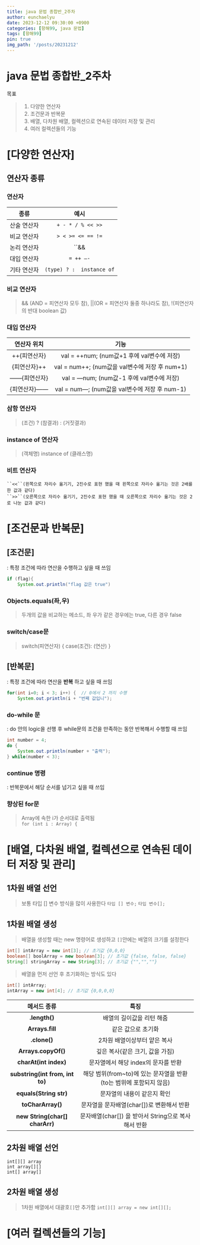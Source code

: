 ```yaml
---
title: java 문법 종합반_2주차
author: eunchaelyu
date: 2023-12-12 09:30:00 +0900
categories: [항해99, java 문법]
tags: [항해99]
pin: true
img_path: '/posts/20231212'
---
```


# java 문법 종합반_2주차    
  목표
> 1. 다양한 연산자 
> 2. 조건문과 반복문
> 3. 배열, 다차원 배열, 컬렉션으로 연속된 데이터 저장 및 관리
> 4. 여러 컬렉션들의 기능

# [다양한 연산자] 
## 연산자 종류        
### 연산자    

| 종류 | 예시 |    
| :------------: | :---------------------------: |    
| 산술 연산자 | ``+ - * / % << >>`` |     
| 비교 연산자 | ``> < >= <= == !=`` |     
| 논리 연산자 | ``&& || !`` |     
| 대입 연산자 | ``= ++ —-`` |     
| 기타 연산자 | ``(type) ? :  instance of`` |     

### 비교 연산자    
> && (AND = 피연산자 모두 참), ||(OR = 피연산자 둘중 하나라도 참),  !(피연산자의 반대 boolean 값)        

### 대입 연산자   
  
|연산자 위치|기능|    
|:--------------:|:-------------------------------------------:|    
| ++{피연산자} | val = ++num; (num값+1 후에 val변수에 저장) |    
| {피연산자}++ | val = num++; (num값을 val변수에 저장 후 num+1) |    
| ——{피연산자} | val = —num; (num값-1 후에 val변수에 저장) |    
| {피연산자}—— | val = num—; (num값을 val변수에 저장 후 num-1) |    

### 삼항 연산자   
> (조건) ? (참결과) : (거짓결과)        

### instance of 연산자   
> (객체명) instance of (클래스명)    

### 비트 연산자    
    ``<<``(왼쪽으로 자리수 옮기기, 2진수로 표현 했을 때 왼쪽으로 자리수 옮기는 것은 2배를 한 값과 같다)    
    ``>>``(오른쪽으로 자리수 옮기기, 2진수로 표현 했을 때 오른쪽으로 자리수 옮기는 것은 2로 나눈 값과 같다)    


# [조건문과 반복문]    
## [조건문]    
: 특정 조건에 따라 연산을 수행하고 싶을 때 쓰임    
```java    
if (flag){
    System.out.println("flag 값은 true")
```

### Objects.equals(좌,우)
> 두개의 값을 비교하는 메소드, 좌 우가 같은 경우에는 true, 다른 경우 false

### switch/case문
> switch(피연산자) { case(조건): (연산) }

## [반복문]
: 특정 조건에 따라 연산을 **반복** 하고 싶을 때 쓰임
```java
for(int i=0; i < 3; i++) {  // 0에서 2 까지 수행
    System.out.println(i + "번째 값입니");
```

### do-while 문    
: do 안의 logic을 선행 후 while문의 조건을 만족하는 동안 반복해서 수행할 때 쓰임    

```java
int number = 4;
do {
    System.out.println(number + "출력"); 
} while(number < 3);
```

### continue 명령    
: 반복문에서 해당 순서를 넘기고 싶을 때 쓰임   

### 향상된 for문      
> Array에 속한 i가 순서대로 출력됨    
``for (int i : Array) {``


# [배열, 다차원 배열, 컬렉션으로 연속된 데이터 저장 및 관리]      
## 1차원 배열 선언    
> 보통 타입 [] 변수 방식을 많이 사용한다
``타입 [] 변수;``
``타입 변수[];``

## 1차원 배열 생성      
> 배열을 생성할 때는 new 명령어로 생성하고 ``[]``안에는 배열의 크기를 설정한다

```java
int[] intArray = new int[3]; // 초기값 {0,0,0}
boolean[] boolArray = new boolean[3]; // 초기값 {false, false, false}
String[] stringArray = new String[3]; // 초기값 {"","",""}
```

> 배열을 먼저 선언 후 초기화하는 방식도 있다      
```java
int[] intArray;
intArray = new int[4]; // 초기값 {0,0,0,0}
```

 메서드 종류|특징
 :------:|:-------:
**.length()** | 배열의 길이값을 리턴 해줌
**Arrays.fill** | 같은 값으로 초기화
**.clone()** | 2차원 배열이상부터 얕은 복사
**Arrays.copyOf()** | 깊은 복사(같은 크기, 값을 가짐)
**charAt(int index)** | 문자열에서 해당 index의 문자를 반환
**substring(int from, int to)** | 해당 범위(from~to)에 있는 문자열을 반환 (to는 범위에 포함되지 않음)
**equals(String str)** | 문자열의 내용이 같은지 확인
**toCharArray()** | 문자열을 문자배열(char[])로 변환해서 반환
**new String(char[] charArr)** | 문자배열(char[]) 을 받아서 String으로 복사해서 반환

## 2차원 배열 선언     
``int[][] array``    
``int array[][]``    
``int[] array[]``    

## 2차원 배열 생성    
> 1차원 배열에서 대괄호``[]``만 추가함
``int[][] array = new int[][];``




# [여러 컬렉션들의 기능] 
